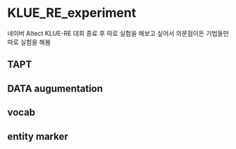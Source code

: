# KLUE_RE_experiment
네이버 AItect KLUE-RE 대회 종료 후 따로 실험을 해보고 싶어서 의문점이든 기법들만 따로 실험을 해봄
<br>

## TAPT

## DATA augumentation

## vocab

## entity marker
